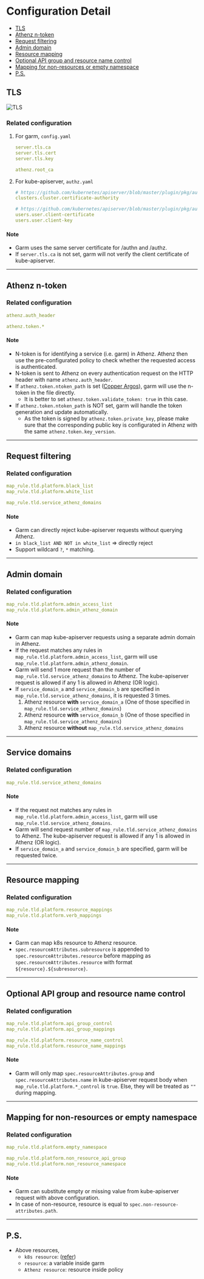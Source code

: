 # Configuration Detail

<!-- MarkdownTOC levels="1,2" -->

- [TLS](#tls)
- [Athenz n-token](#athenz-n-token)
- [Request filtering](#request-filtering)
- [Admin domain](#admin-domain)
- [Resource mapping](#resource-mapping)
- [Optional API group and resource name control](#optional-api-group-and-resource-name-control)
- [Mapping for non-resources or empty namespace](#mapping-for-non-resources-or-empty-namespace)
- [P.S.](#ps)

<!-- /MarkdownTOC -->

<a id="tls"></a>
## TLS

![TLS](./assets/tls.png)

<a id="related-configuration"></a>
### Related configuration
1. For garm, `config.yaml`
	```yaml
	server.tls.ca
	server.tls.cert
	server.tls.key

	athenz.root_ca
	```
1. For kube-apiserver, `authz.yaml`
	```yaml
	# https://github.com/kubernetes/apiserver/blob/master/plugin/pkg/authorizer/webhook/webhook.go#L69
	clusters.cluster.certificate-authority

	# https://github.com/kubernetes/apiserver/blob/master/plugin/pkg/authorizer/webhook/webhook.go#L76-L77
	users.user.client-certificate
	users.user.client-key
	```

<a id="note"></a>
#### Note
- Garm uses the same server certificate for /authn and /authz.
- If `server.tls.ca` is not set, garm will not verify the client certificate of kube-apiserver.

---

<a id="athenz-n-token"></a>
## Athenz n-token

<a id="related-configuration-1"></a>
### Related configuration
```yaml
athenz.auth_header

athenz.token.*
```

<a id="note-1"></a>
#### Note
- N-token is for identifying a service (i.e. garm) in Athenz. Athenz then use the pre-configurated policy to check whether the requested access is authenticated.
- N-token is sent to Athenz on every authentication request on the HTTP header with name `athenz.auth_header`.
- If `athenz.token.ntoken_path` is set ([Copper Argos](https://github.com/AthenZ/athenz/blob/master/docs/copper_argos_dev.md)), garm will use the n-token in the file directly.
	- It is better to set `athenz.token.validate_token: true` in this case.
- If `athenz.token.ntoken_path` is NOT set, garm will handle the token generation and update automatically.
	- As the token is signed by `athenz.token.private_key`, please make sure that the corresponding public key is configurated in Athenz with the same `athenz.token.key_version`.

---

<a id="request-filtering"></a>
## Request filtering

<a id="related-configuration-2"></a>
### Related configuration
```yaml
map_rule.tld.platform.black_list
map_rule.tld.platform.white_list

map_rule.tld.service_athenz_domains
```

<a id="note-2"></a>
#### Note
- Garm can directly reject kube-apiserver requests without querying Athenz.
- `in black_list AND NOT in white_list` => directly reject
- Support wildcard `?`, `*` matching.

---

<a id="admin-domain"></a>
## Admin domain

<a id="related-configuration-3"></a>
### Related configuration
```yaml
map_rule.tld.platform.admin_access_list
map_rule.tld.platform.admin_athenz_domain
```

<a id="note-3"></a>
#### Note
- Garm can map kube-apiserver requests using a separate admin domain in Athenz.
- If the request matches any rules in `map_rule.tld.platform.admin_access_list`, garm will use `map_rule.tld.platform.admin_athenz_domain`.
- Garm will send 1 more request than the number of `map_rule.tld.service_athenz_domains` to Athenz. The kube-apiserver request is allowed if any 1 is allowed in Athenz (OR logic).
- If `service_domain_a` and `service_domain_b` are specified in `map_rule.tld.service_athenz_domains`, it is requested 3 times.
	1. Athenz resource **with** `service_domain_a` (One of those specified in `map_rule.tld.service_athenz_domains`)
	1. Athenz resource **with** `service_domain_b` (One of those specified in `map_rule.tld.service_athenz_domains`)
	1. Athenz resource **without** `map_rule.tld.service_athenz_domains`

---

<a id="service-domain"></a>
## Service domains

<a id="related-configuration-3"></a>
### Related configuration
```yaml
map_rule.tld.service_athenz_domains
```

<a id="note-3"></a>
#### Note
- If the request not matches any rules in `map_rule.tld.platform.admin_access_list`, garm will use `map_rule.tld.service_athenz_domains`.
- Garm will send request number of `map_rule.tld.service_athenz_domains` to Athenz. The kube-apiserver request is allowed if any 1 is allowed in Athenz (OR logic).
- If `service_domain_a` and `service_domain_b` are specified, garm will be requested twice.

---


<a id="resource-mapping"></a>
## Resource mapping

<a id="related-configuration-4"></a>
### Related configuration
```yaml
map_rule.tld.platform.resource_mappings
map_rule.tld.platform.verb_mappings
```

<a id="note-4"></a>
#### Note
- Garm can map k8s resource to Athenz resource.
- `spec.resourceAttributes.subresource` is appended to `spec.resourceAttributes.resource` before mapping as `spec.resourceAttributes.resource` with format `${resource}.${subresource}`.

---

<a id="optional-api-group-and-resource-name-control"></a>
## Optional API group and resource name control

<a id="related-configuration-5"></a>
### Related configuration
```yaml
map_rule.tld.platform.api_group_control
map_rule.tld.platform.api_group_mappings

map_rule.tld.platform.resource_name_control
map_rule.tld.platform.resource_name_mappings
```

<a id="note-5"></a>
#### Note
- Garm will only map `spec.resourceAttributes.group` and `spec.resourceAttributes.name` in kube-apiserver request body when `map_rule.tld.platform.*_control` is `true`. Else, they will be treated as `""` during mapping.

---

<a id="mapping-for-non-resources-or-empty-namespace"></a>
## Mapping for non-resources or empty namespace

<a id="related-configuration-6"></a>
### Related configuration
```yaml
map_rule.tld.platform.empty_namespace

map_rule.tld.platform.non_resource_api_group
map_rule.tld.platform.non_resource_namespace
```

<a id="note-6"></a>
#### Note
- Garm can substitute empty or missing value from kube-apiserver request with above configuration.
- In case of non-resource, resource is equal to `spec.non-resource-attributes.path`.

---

<a id="ps"></a>
## P.S.
- Above resources,
	- `k8s resource`: ([refer](https://github.com/kubernetes/apiserver/blob/master/plugin/pkg/authorizer/webhook/webhook.go#L165))
	- `resource`: a variable inside garm
	- `Athenz resource`: resource inside policy
